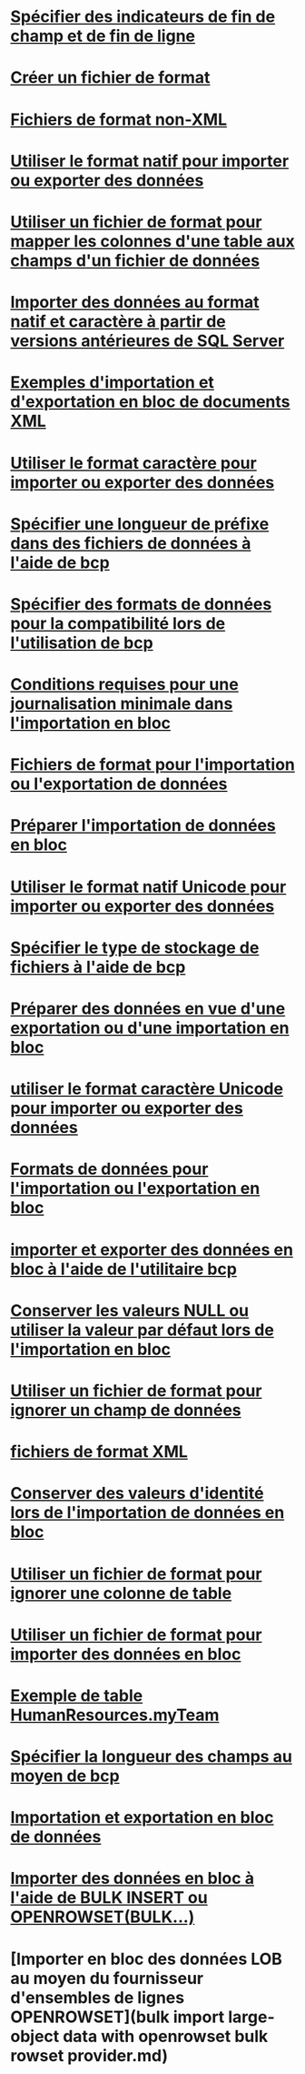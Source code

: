 # [Spécifier des indicateurs de fin de champ et de fin de ligne](specify-field-and-row-terminators-sql-server.md)
# [Créer un fichier de format](create-a-format-file-sql-server.md)
# [Fichiers de format non-XML](non-xml-format-files-sql-server.md)
# [Utiliser le format natif pour importer ou exporter des données](use-native-format-to-import-or-export-data-sql-server.md)
# [Utiliser un fichier de format pour mapper les colonnes d'une table aux champs d'un fichier de données](use-a-format-file-to-map-table-columns-to-data-file-fields-sql-server.md)
# [Importer des données au format natif et caractère à partir de versions antérieures de SQL Server](import-native-and-character-format-data-from-earlier-versions-of-sql-server.md)
# [Exemples d'importation et d'exportation en bloc de documents XML](examples-of-bulk-import-and-export-of-xml-documents-sql-server.md)
# [Utiliser le format caractère pour importer ou exporter des données](use-character-format-to-import-or-export-data-sql-server.md)
# [Spécifier une longueur de préfixe dans des fichiers de données à l'aide de bcp](specify-prefix-length-in-data-files-by-using-bcp-sql-server.md)
# [Spécifier des formats de données pour la compatibilité lors de l'utilisation de bcp](specify-data-formats-for-compatibility-when-using-bcp-sql-server.md)
# [Conditions requises pour une journalisation minimale dans l'importation en bloc](prerequisites-for-minimal-logging-in-bulk-import.md)
# [Fichiers de format pour l'importation ou l'exportation de données](format-files-for-importing-or-exporting-data-sql-server.md)
# [Préparer l'importation de données en bloc](prepare-to-bulk-import-data-sql-server.md)
# [Utiliser le format natif Unicode pour importer ou exporter des données](use-unicode-native-format-to-import-or-export-data-sql-server.md)
# [Spécifier le type de stockage de fichiers à l'aide de bcp](specify-file-storage-type-by-using-bcp-sql-server.md)
# [Préparer des données en vue d'une exportation ou d'une importation en bloc](prepare-data-for-bulk-export-or-import-sql-server.md)
# [utiliser le format caractère Unicode pour importer ou exporter des données](use-unicode-character-format-to-import-or-export-data-sql-server.md)
# [Formats de données pour l'importation ou l'exportation en bloc](data-formats-for-bulk-import-or-bulk-export-sql-server.md)
# [importer et exporter des données en bloc à l'aide de l'utilitaire bcp](import-and-export-bulk-data-by-using-the-bcp-utility-sql-server.md)
# [Conserver les valeurs NULL ou utiliser la valeur par défaut lors de l'importation en bloc](keep-nulls-or-use-default-values-during-bulk-import-sql-server.md)
# [Utiliser un fichier de format pour ignorer un champ de données](use-a-format-file-to-skip-a-data-field-sql-server.md)
# [fichiers de format XML](xml-format-files-sql-server.md)
# [Conserver des valeurs d'identité lors de l'importation de données en bloc](keep-identity-values-when-bulk-importing-data-sql-server.md)
# [Utiliser un fichier de format pour ignorer une colonne de table](use-a-format-file-to-skip-a-table-column-sql-server.md)
# [Utiliser un fichier de format pour importer des données en bloc](use-a-format-file-to-bulk-import-data-sql-server.md)
# [Exemple de table HumanResources.myTeam](humanresources-myteam-sample-table-sql-server.md)
# [Spécifier la longueur des champs au moyen de bcp](specify-field-length-by-using-bcp-sql-server.md)
# [Importation et exportation en bloc de données](bulk-import-and-export-of-data-sql-server.md)
# [Importer des données en bloc à l'aide de BULK INSERT ou OPENROWSET(BULK...)](import-bulk-data-by-using-bulk-insert-or-openrowset-bulk-sql-server.md)
# [Importer en bloc des données LOB au moyen du fournisseur d'ensembles de lignes OPENROWSET](bulk import large-object data with openrowset bulk rowset provider.md)
